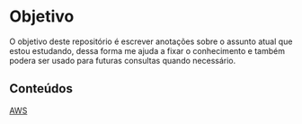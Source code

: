 # Objetivo

O objetivo deste repositório é escrever anotações sobre o assunto atual que estou estudando, dessa forma me ajuda a fixar o conhecimento e também podera ser usado para futuras consultas quando necessário.

## Conteúdos

[AWS](./Export-5450ebca-eff4-4c66-a134-e41ebc3644ec/AWS_ccc08d55ed0d4917ba904d9d17e29d00.md)
